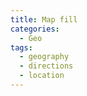 ```yaml
---
title: Map fill
categories:
  - Geo
tags:
  - geography
  - directions
  - location
---
```

